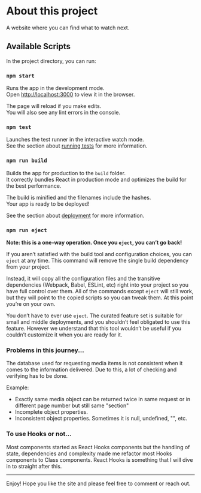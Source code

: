 # About this project
A website where you can find what to watch next. 

## Available Scripts

In the project directory, you can run:

### `npm start`

Runs the app in the development mode.<br>
Open [http://localhost:3000](http://localhost:3000) to view it in the browser.

The page will reload if you make edits.<br>
You will also see any lint errors in the console.

### `npm test`

Launches the test runner in the interactive watch mode.<br>
See the section about [running tests](https://facebook.github.io/create-react-app/docs/running-tests) for more information.

### `npm run build`

Builds the app for production to the `build` folder.<br>
It correctly bundles React in production mode and optimizes the build for the best performance.

The build is minified and the filenames include the hashes.<br>
Your app is ready to be deployed!

See the section about [deployment](https://facebook.github.io/create-react-app/docs/deployment) for more information.

### `npm run eject`

**Note: this is a one-way operation. Once you `eject`, you can’t go back!**

If you aren’t satisfied with the build tool and configuration choices, you can `eject` at any time. This command will remove the single build dependency from your project.

Instead, it will copy all the configuration files and the transitive dependencies (Webpack, Babel, ESLint, etc) right into your project so you have full control over them. All of the commands except `eject` will still work, but they will point to the copied scripts so you can tweak them. At this point you’re on your own.

You don’t have to ever use `eject`. The curated feature set is suitable for small and middle deployments, and you shouldn’t feel obligated to use this feature. However we understand that this tool wouldn’t be useful if you couldn’t customize it when you are ready for it.

### Problems in this journey...
The database used for requesting media items is not consistent when it comes to the information delivered. 
Due to this, a lot of checking and verifying has to be done.

Example:
* Exactly same media object can be returned twice in same request or in different page number but still same "section"
* Incomplete object properties.
* Inconsistent object properties. Sometimes it is null, undefined, "", etc. 

### To use Hooks or not...
Most components started as React Hooks components but the handling of state, dependencies and complexity made me refactor most Hooks components to Class components. React Hooks is something that I will dive in to straight after this.


-------------------------------------------------------------------------------------------------------------------------------------------

Enjoy! Hope you like the site and please feel free to comment or reach out.
